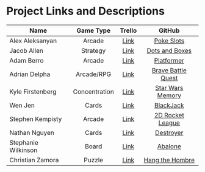 # Project Links and Descriptions

| Name                |     Game Type     | Trello                                                    |                                         GitHub                                             |
| ------------------- | :---------------: | :-------------------------------------------------------: | :----------------------------------------------------------------------------------------: |
| Alex Aleksanyan     |      Arcade       | [Link](https://trello.com/b/D2GW2EiC/poke-slots)          | [Poke Slots](https://github.com/Alex1100/slot_machine)                                     |
| Jacob Allen         |     Strategy      | [Link](https://trello.com/b/cmXBxDmP/dots-and-boxes)      | [Dots and Boxes](https://github.com/yousaiditchewie/project_01/tree/master/dots_and_boxes) |
| Adam Berro          |      Arcade       | [Link](https://trello.com/b/idzIy7KF/game-brainstorm)     | [Platformer](https://github.com/rotatetranslate/project)                                   |
| Adrian Delpha       |    Arcade/RPG     | [Link](https://trello.com/b/8BycSWC4/rpg-battle-arena)    | [Brave Battle Quest](https://github.com/Ishmaru/Brave-Battle-Quest)                        |
| Kyle Firstenberg    |   Concentration   | [Link](https://trello.com/b/BDu2GqX6/memory-card-game)    | [Star Wars Memory](https://github.com/kylefberg/StarWarsMemory)                            |
| Wen Jen             |      Cards        | [Link](https://trello.com/b/usQj9qmH/project-one-game)    | [BlackJack](https://github.com/wjen/blackjack)                                             |
| Stephen Kempisty    |      Arcade       | [Link](https://trello.com/b/rmKrxnme/rocket-league-2d)    | [2D Rocket League](https://github.com/skempisty/rocket_league_2d)                          |
| Nathan Nguyen       |      Cards        | [Link](https://trello.com/b/f9DCdhAm/project-1)           | [Destroyer](https://github.com/pnguye11/destroyer)                                         |   
| Stephanie Wilkinson |      Board        | [Link](https://www.pivotaltracker.com/n/projects/1487676) | [Abalone](https://github.com/stephaniewilkinson/abalone)                                   |
| Christian Zamora    |      Puzzle       | [Link](https://trello.com/b/xaWMPggW/hang-the-hombre)     | [Hang the Hombre](https://github.com/CJZamora83/hang_hombre)                               |

